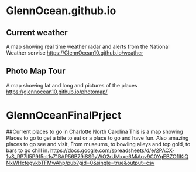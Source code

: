 # GlennOcean.github.io
## Current weather
A map showing real time weather radar and alerts from the National Weather servise 
<https://GlennOcean10.github.io/weather>
## Photo Map Tour
A map showing lat and long and pictures of the places
<https://glennocean10.github.io/photomap/>
# GlennOceanFinalPrject
##Current places to go in Charlotte North Carolina
This is a map showing Places to go to get a bite to eat or a place to go and have fun. Also amazing places to go see and visit, From museums, to bowling alleys and top gold, to bars to go chill in.
<https://docs.google.com/spreadsheets/d/e/2PACX-1vS_RP7Il5P9f5ct1s71BAP56B79iSS9yWO2rUMxxe6MiAqv9C0YqEBZO1lKiQNxWHctegvkbTFMwAhp/pub?gid=0&single=true&output=csv>

